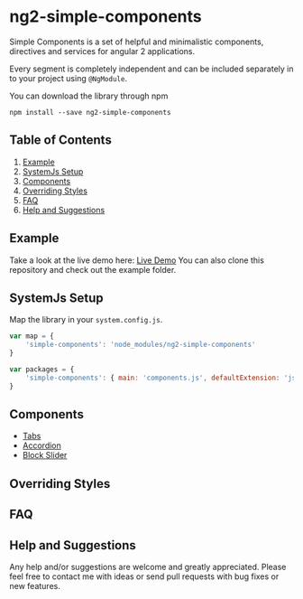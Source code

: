 # ng2-simple-components
Simple Components is a set of helpful and minimalistic components, directives and services for angular 2 applications.

Every segment is completely independent and can be included separately in to your project using `@NgModule`.

You can download the library through npm
```
npm install --save ng2-simple-components
```

## Table of Contents

 1. [Example](#example)
 1. [SystemJs Setup](#systemjs-setup)
 1. [Components](#components)
 1. [Overriding Styles](#overriding-styles)
 1. [FAQ](#faq)
 1. [Help and Suggestions](#help-and-suggestions)
 
## Example
Take a look at the live demo here: [Live Demo](http://flauc.github.io/ng2-simple-components)
You can also clone this repository and check out the example folder.

## SystemJs Setup

Map the library in your `system.config.js`.
```js
var map = {
    'simple-components': 'node_modules/ng2-simple-components'
}

var packages = {
    'simple-components': { main: 'components.js', defaultExtension: 'js' }
}
```

## Components

* [Tabs](https://github.com/flauc/ng2-simple-components/blob/master/docs/tabs.md)
* [Accordion](https://github.com/flauc/ng2-simple-components/blob/master/docs/accordion.md)
* [Block Slider](https://github.com/flauc/ng2-simple-components/blob/master/docs/block-slider.md)

## Overriding Styles

## FAQ

## Help and Suggestions 

Any help and/or suggestions are welcome and greatly appreciated. 
Please feel free to contact me with ideas or send pull requests with bug fixes or new features.
